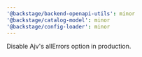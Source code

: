 ```yaml
---
'@backstage/backend-openapi-utils': minor
'@backstage/catalog-model': minor
'@backstage/config-loader': minor
---
```


Disable Ajv's allErrors option in production.
